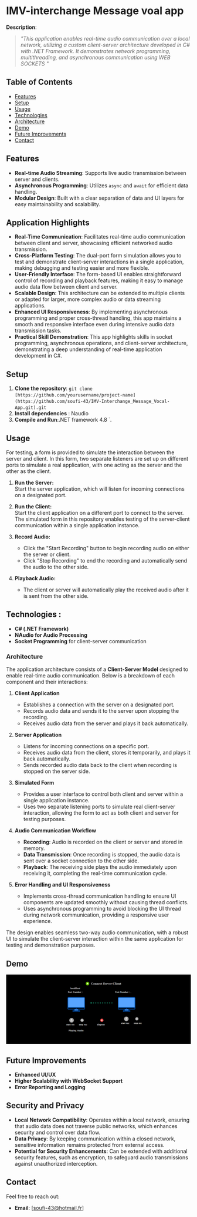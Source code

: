 # IMV-interchange Message voal app 

**Description**: 

> _"This application enables real-time audio communication over a local network, utilizing a custom client-server architecture developed in C# with .NET Framework. It demonstrates
> network programming, multithreading, and asynchronous communication using WEB SOCKETS "_

## Table of Contents

- [Features](#features)
- [Setup](#setup)
- [Usage](#usage)
- [Technologies](#technologies)
- [Architecture](#architecture)
- [Demo](#demo)
- [Future Improvements](#future-improvements)
- [Contact](#contact)

## Features
- **Real-time Audio Streaming**: Supports live audio transmission between server and clients.
- **Asynchronous Programming**: Utilizes `async` and `await` for efficient data handling.
- **Modular Design**: Built with a clear separation of data and UI layers for easy maintainability and scalability.

## Application Highlights

- **Real-Time Communication**: Facilitates real-time audio communication between client and server, showcasing efficient networked audio transmission.
- **Cross-Platform Testing**: The dual-port form simulation allows you to test and demonstrate client-server interactions in a single application, making debugging and testing easier and more flexible.
- **User-Friendly Interface**: The form-based UI enables straightforward control of recording and playback features, making it easy to manage audio data flow between client and server.
- **Scalable Design**: This architecture can be extended to multiple clients or adapted for larger, more complex audio or data streaming applications.
- **Enhanced UI Responsiveness**: By implementing asynchronous programming and proper cross-thread handling, this app maintains a smooth and responsive interface even during intensive audio data transmission tasks.
- **Practical Skill Demonstration**: This app highlights skills in socket programming, asynchronous operations, and client-server architecture, demonstrating a deep understanding of real-time application development in C#.

## Setup
1. **Clone the repository**: `git clone [https://github.com/yourusername/project-name](https://github.com/soufi-43/IMV-Interchange_Message_Vocal-App.git).git`
2. **Install dependencies** : Naudio 
3. **Compile and Run**:.NET framework 4.8 `.

## Usage


For testing, a form is provided to simulate the interaction between the server and client. In this form, two separate listeners are set up on different ports to simulate a real 
application, with one acting as the server and the other as the client.


1. **Run the Server:**  
   Start the server application, which will listen for incoming connections on a designated port.

2. **Run the Client:**  
   Start the client application on a different port to connect to the server. The simulated form in this repository enables testing of the server-client communication within a single application instance.

3. **Record Audio:**
   - Click the "Start Recording" button to begin recording audio on either the server or client.
   - Click "Stop Recording" to end the recording and automatically send the audio to the other side.

4. **Playback Audio:**
   - The client or server will automatically play the received audio after it is sent from the other side.

## Technologies : 
- **C# (.NET Framework)**
- **NAudio for Audio Processing**
- **Socket Programming** for client-server communication

### Architecture

The application architecture consists of a **Client-Server Model** designed to enable real-time audio communication. Below is a breakdown of each component and their interactions:

1. **Client Application**
   - Establishes a connection with the server on a designated port.
   - Records audio data and sends it to the server upon stopping the recording.
   - Receives audio data from the server and plays it back automatically.

2. **Server Application**
   - Listens for incoming connections on a specific port.
   - Receives audio data from the client, stores it temporarily, and plays it back automatically.
   - Sends recorded audio data back to the client when recording is stopped on the server side.

3. **Simulated Form**
   - Provides a user interface to control both client and server within a single application instance.
   - Uses two separate listening ports to simulate real client-server interaction, allowing the form to act as both client and server for testing purposes.

4. **Audio Communication Workflow**
   - **Recording**: Audio is recorded on the client or server and stored in memory.
   - **Data Transmission**: Once recording is stopped, the audio data is sent over a socket connection to the other side.
   - **Playback**: The receiving side plays the audio immediately upon receiving it, completing the real-time communication cycle.

5. **Error Handling and UI Responsiveness**
   - Implements cross-thread communication handling to ensure UI components are updated smoothly without causing thread conflicts.
   - Uses asynchronous programming to avoid blocking the UI thread during network communication, providing a responsive user experience.

The design enables seamless two-way audio communication, with a robust UI to simulate the client-server interaction within the same application for testing and demonstration purposes.


## Demo
![Screenshot](IMV(Interchange_Message_Vocal)App/Resources/demo.png)

## Future Improvements
- **Enhanced UI/UX**
- **Higher Scalability with WebSocket Support**
- **Error Reporting and Logging**

## Security and Privacy

- **Local Network Compatibility**: Operates within a local network, ensuring that audio data does not traverse public networks, which enhances security and control over data flow.
- **Data Privacy**: By keeping communication within a closed network, sensitive information remains protected from external access.
- **Potential for Security Enhancements**: Can be extended with additional security features, such as encryption, to safeguard audio transmissions against unauthorized interception.


## Contact

Feel free to reach out:

- **Email**: [soufi-43@hotmail.fr]
